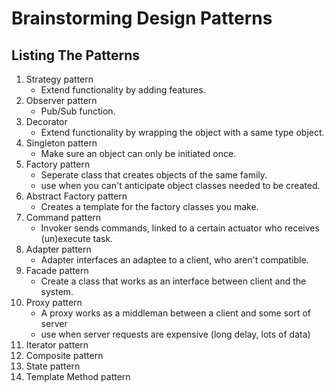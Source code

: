 # Brainstorming Design Patterns
## Listing The Patterns
1. Strategy pattern
	- Extend functionality by adding features.
2. Observer pattern
	- Pub/Sub function.
3. Decorator
	- Extend functionality by wrapping the object with a same type object.
4. Singleton pattern
	- Make sure an object can only be initiated once.
5. Factory pattern
	- Seperate class that creates objects of the same family.
	- use when you can't anticipate object classes needed to be created.
6. Abstract Factory pattern
	- Creates a template for the factory classes you make.
7. Command pattern
	- Invoker sends commands, linked to a certain actuator who receives (un)execute task.
8. Adapter pattern
	- Adapter interfaces an adaptee to a client, who aren't compatible.
9. Facade pattern
	- Create a class that works as an interface between client and the system.
10. Proxy pattern
	- A proxy works as a middleman between a client and some sort of server
	- use when server requests are expensive (long delay, lots of data)
11. Iterator pattern
12. Composite pattern
13. State pattern
14. Template Method pattern

